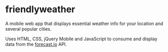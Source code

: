 # friendlyweather
A mobile web app that displays essential weather info for your location and several popular cities.

Uses HTML, CSS, jQuery Mobile and JavaScript to consume and display data from the [forecast.io](http://forecast.io/) API.

